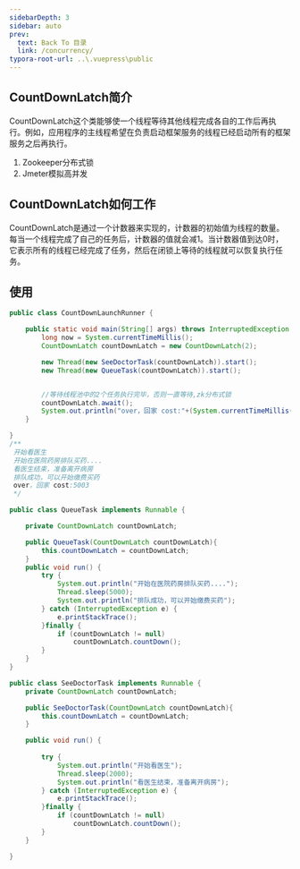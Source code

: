 ```yaml
---
sidebarDepth: 3
sidebar: auto
prev:
  text: Back To 目录
  link: /concurrency/
typora-root-url: ..\.vuepress\public
---
```




## CountDownLatch简介

CountDownLatch这个类能够使一个线程等待其他线程完成各自的工作后再执行。例如，应用程序的主线程希望在负责启动框架服务的线程已经启动所有的框架服务之后再执行。

1. Zookeeper分布式锁
2. Jmeter模拟高并发

## CountDownLatch如何工作

CountDownLatch是通过一个计数器来实现的，计数器的初始值为线程的数量。每当一个线程完成了自己的任务后，计数器的值就会减1。当计数器值到达0时，它表示所有的线程已经完成了任务，然后在闭锁上等待的线程就可以恢复执行任务。



## 使用

```java
public class CountDownLaunchRunner {

    public static void main(String[] args) throws InterruptedException {
        long now = System.currentTimeMillis();
        CountDownLatch countDownLatch = new CountDownLatch(2);

        new Thread(new SeeDoctorTask(countDownLatch)).start();
        new Thread(new QueueTask(countDownLatch)).start();


        //等待线程池中的2个任务执行完毕，否则一直等待,zk分布式锁
        countDownLatch.await();
        System.out.println("over，回家 cost:"+(System.currentTimeMillis()-now));
    }

}
/**
 开始看医生
 开始在医院药房排队买药....
 看医生结束，准备离开病房
 排队成功，可以开始缴费买药
 over，回家 cost:5003
 */
```

```java
public class QueueTask implements Runnable {

    private CountDownLatch countDownLatch;

    public QueueTask(CountDownLatch countDownLatch){
        this.countDownLatch = countDownLatch;
    }
    public void run() {
        try {
            System.out.println("开始在医院药房排队买药....");
            Thread.sleep(5000);
            System.out.println("排队成功，可以开始缴费买药");
        } catch (InterruptedException e) {
            e.printStackTrace();
        }finally {
            if (countDownLatch != null)
                countDownLatch.countDown();
        }
    }
}
```

```java
public class SeeDoctorTask implements Runnable {
    private CountDownLatch countDownLatch;

    public SeeDoctorTask(CountDownLatch countDownLatch){
        this.countDownLatch = countDownLatch;
    }

    public void run() {
        
        try {
            System.out.println("开始看医生");
            Thread.sleep(2000);
            System.out.println("看医生结束，准备离开病房");
        } catch (InterruptedException e) {
            e.printStackTrace();
        }finally {
            if (countDownLatch != null)
                countDownLatch.countDown();
        }
    }

}
```

